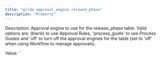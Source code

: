 ```yaml
---
title: "glide.approval_engine.release_phase"
description: "Property"
---
```


Description: Approval engine to use for the release_phase table.  Valid options are: (blank) to use Approval Rules, 'process_guide' to use Process Guides and 'off' to turn off the approval engines for the table (set to 'off' when using Workflow to manage approvals).

Value: ``